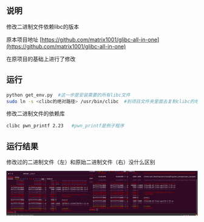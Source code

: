 ## 说明

修改二进制文件依赖libc的版本

原本项目地址
[https://github.com/matrix1001/glibc-all-in-one](https://github.com/matrix1001/glibc-all-in-one)

在原项目的基础上进行了修改

## 运行

``` bash
python get_env.py  #这一步是安装需要的所有libc文件
sudo ln -s <clibc的绝对路径> /usr/bin/clibc  #到项目文件夹里面去复制clibc的地址，这一步可以把clibc变成全局命令
```

修改二进制文件的依赖库

``` bash
clibc pwn_printf 2.23   #pwn_printf是例子程序
```

## 运行结果
修改过的二进制文件（左）和原始二进制文件（右）没什么区别

![结果](https://raw.githubusercontent.com/tower111/picture/main/小书匠/1606831396379.png)


